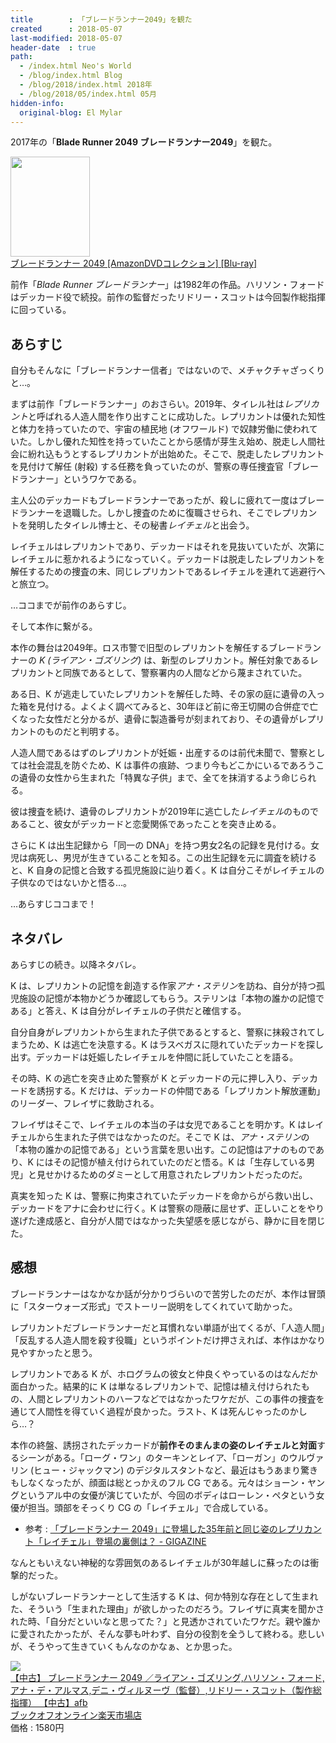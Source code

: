 ```yaml
---
title        : 「ブレードランナー2049」を観た
created      : 2018-05-07
last-modified: 2018-05-07
header-date  : true
path:
  - /index.html Neo's World
  - /blog/index.html Blog
  - /blog/2018/index.html 2018年
  - /blog/2018/05/index.html 05月
hidden-info:
  original-blog: El Mylar
---
```


2017年の「**Blade Runner 2049 ブレードランナー2049**」を観た。

<div class="ad-amazon">
  <div class="ad-amazon-image">
    <a href="https://www.amazon.co.jp/dp/B07DRJFNN3?tag=neos21-22&amp;linkCode=osi&amp;th=1&amp;psc=1">
      <img src="https://m.media-amazon.com/images/I/51oTQnRAKxL._SL160_.jpg" width="127" height="160">
    </a>
  </div>
  <div class="ad-amazon-info">
    <div class="ad-amazon-title">
      <a href="https://www.amazon.co.jp/dp/B07DRJFNN3?tag=neos21-22&amp;linkCode=osi&amp;th=1&amp;psc=1">ブレードランナー 2049 [AmazonDVDコレクション] [Blu-ray]</a>
    </div>
  </div>
</div>

前作「*Blade Runner ブレードランナー*」は1982年の作品。ハリソン・フォードはデッカード役で続投。前作の監督だったリドリー・スコットは今回製作総指揮に回っている。

## あらすじ

自分もそんなに「ブレードランナー信者」ではないので、メチャクチャざっくりと…。

まずは前作「ブレードランナー」のおさらい。2019年、タイレル社は*レプリカント*と呼ばれる人造人間を作り出すことに成功した。レプリカントは優れた知性と体力を持っていたので、宇宙の植民地 (オフワールド) で奴隷労働に使われていた。しかし優れた知性を持っていたことから感情が芽生え始め、脱走し人間社会に紛れ込もうとするレプリカントが出始めた。そこで、脱走したレプリカントを見付けて解任 (射殺) する任務を負っていたのが、警察の専任捜査官「ブレードランナー」というワケである。

主人公のデッカードもブレードランナーであったが、殺しに疲れて一度はブレードランナーを退職した。しかし捜査のために復職させられ、そこでレプリカントを発明したタイレル博士と、その秘書*レイチェル*と出会う。

レイチェルはレプリカントであり、デッカードはそれを見抜いていたが、次第にレイチェルに惹かれるようになっていく。デッカードは脱走したレプリカントを解任するための捜査の末、同じレプリカントであるレイチェルを連れて逃避行へと旅立つ。

…ココまでが前作のあらすじ。

そして本作に繋がる。

本作の舞台は2049年。ロス市警で旧型のレプリカントを解任するブレードランナーの *K (ライアン・ゴズリング)* は、新型のレプリカント。解任対象であるレプリカントと同族であるとして、警察署内の人間などから蔑まされていた。

ある日、K が逃走していたレプリカントを解任した時、その家の庭に遺骨の入った箱を見付ける。よくよく調べてみると、30年ほど前に帝王切開の合併症で亡くなった女性だと分かるが、遺骨に製造番号が刻まれており、その遺骨がレプリカントのものだと判明する。

人造人間であるはずのレプリカントが妊娠・出産するのは前代未聞で、警察としては社会混乱を防ぐため、K は事件の痕跡、つまり今もどこかにいるであろうこの遺骨の女性から生まれた「特異な子供」まで、全てを抹消するよう命じられる。

彼は捜査を続け、遺骨のレプリカントが2019年に逃亡した*レイチェル*のものであること、彼女がデッカードと恋愛関係であったことを突き止める。

さらに K は出生記録から「同一の DNA」を持つ男女2名の記録を見付ける。女児は病死し、男児が生きていることを知る。この出生記録を元に調査を続けると、K 自身の記憶と合致する孤児施設に辿り着く。K は自分こそがレイチェルの子供なのではないかと悟る…。

…あらすじココまで！

## ネタバレ

あらすじの続き。以降ネタバレ。

K は、レプリカントの記憶を創造する作家*アナ・ステリン*を訪ね、自分が持つ孤児施設の記憶が本物かどうか確認してもらう。ステリンは「本物の誰かの記憶である」と答え、K は自分がレイチェルの子供だと確信する。

自分自身がレプリカントから生まれた子供であるとすると、警察に抹殺されてしまうため、K は逃亡を決意する。K はラスベガスに隠れていたデッカードを探し出す。デッカードは妊娠したレイチェルを仲間に託していたことを語る。

その時、K の逃亡を突き止めた警察が K とデッカードの元に押し入り、デッカードを誘拐する。K だけは、デッカードの仲間である「レプリカント解放運動」のリーダー、フレイザに救助される。

フレイザはそこで、レイチェルの本当の子は女児であることを明かす。K はレイチェルから生まれた子供ではなかったのだ。そこで K は、*アナ・ステリン*の「本物の誰かの記憶である」という言葉を思い出す。この記憶はアナのものであり、K にはその記憶が植え付けられていたのだと悟る。K は「生存している男児」と見せかけるためのダミーとして用意されたレプリカントだったのだ。

真実を知った K は、警察に拘束されていたデッカードを命からがら救い出し、デッカードをアナに会わせに行く。K は警察の隠蔽に屈せず、正しいことをやり遂げた達成感と、自分が人間ではなかった失望感を感じながら、静かに目を閉じた。

## 感想

ブレードランナーはなかなか話が分かりづらいので苦労したのだが、本作は冒頭に「スターウォーズ形式」でストーリー説明をしてくれていて助かった。

レプリカントだブレードランナーだと耳慣れない単語が出てくるが、「人造人間」「反乱する人造人間を殺す役職」というポイントだけ押さえれば、本作はかなり見やすかったと思う。

レプリカントである K が、ホログラムの彼女と仲良くやっているのはなんだか面白かった。結果的に K は単なるレプリカントで、記憶は植え付けられたもの、人間とレプリカントのハーフなどではなかったワケだが、この事件の捜査を通じて人間性を得ていく過程が良かった。ラスト、K は死んじゃったのかしら…？

本作の終盤、誘拐されたデッカードが**前作そのまんまの姿のレイチェルと対面**するシーンがある。「ローグ・ワン」のターキンとレイア、「ローガン」のウルヴァリン (ヒュー・ジャックマン) のデジタルスタントなど、最近はもうあまり驚きもしなくなったが、顔面は総とっかえのフル CG である。元々はショーン・ヤングというアル中の女優が演じていたが、今回のボディはローレン・ペタという女優が担当。頭部をそっくり CG の「レイチェル」で合成している。

- 参考 : [「ブレードランナー 2049」に登場した35年前と同じ姿のレプリカント「レイチェル」登場の裏側は？ - GIGAZINE](https://gigazine.net/news/20171117-bladerunner2049-rachael/)

なんともいえない神秘的な雰囲気のあるレイチェルが30年越しに蘇ったのは衝撃的だった。

しがないブレードランナーとして生活する K は、何か特別な存在として生まれた、そういう「生まれた理由」が欲しかったのだろう。フレイザに真実を聞かされた時、「自分だといいなと思ってた？」と見透かされていたワケだ。親や誰かに愛されたかったが、そんな夢も叶わず、自分の役割を全うして終わる。悲しいが、そうやって生きていくもんなのかなぁ、とか思った。

<div class="ad-rakuten">
  <div class="ad-rakuten-image">
    <a href="https://hb.afl.rakuten.co.jp/hgc/g00rc682.waxyceda.g00rc682.waxyd8cb/?pc=https%3A%2F%2Fitem.rakuten.co.jp%2Fbookoffonline%2F0019102450%2F&amp;m=http%3A%2F%2Fm.rakuten.co.jp%2Fbookoffonline%2Fi%2F15257771%2F">
      <img src="https://thumbnail.image.rakuten.co.jp/@0_mall/bookoffonline/cabinet/2490/0019102450l.jpg?_ex=128x128">
    </a>
  </div>
  <div class="ad-rakuten-info">
    <div class="ad-rakuten-title">
      <a href="https://hb.afl.rakuten.co.jp/hgc/g00rc682.waxyceda.g00rc682.waxyd8cb/?pc=https%3A%2F%2Fitem.rakuten.co.jp%2Fbookoffonline%2F0019102450%2F&amp;m=http%3A%2F%2Fm.rakuten.co.jp%2Fbookoffonline%2Fi%2F15257771%2F">【中古】 ブレードランナー 2049 ／ライアン・ゴズリング,ハリソン・フォード,アナ・デ・アルマス,デニ・ヴィルヌーヴ（監督）,リドリー・スコット（製作総指揮） 【中古】afb</a>
    </div>
    <div class="ad-rakuten-shop">
      <a href="https://hb.afl.rakuten.co.jp/hgc/g00rc682.waxyceda.g00rc682.waxyd8cb/?pc=https%3A%2F%2Fwww.rakuten.co.jp%2Fbookoffonline%2F&amp;m=http%3A%2F%2Fm.rakuten.co.jp%2Fbookoffonline%2F">ブックオフオンライン楽天市場店</a>
    </div>
    <div class="ad-rakuten-price">価格 : 1580円</div>
  </div>
</div>

